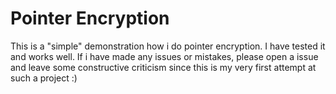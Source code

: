 # Pointer Encryption
This is a "simple" demonstration how i do pointer encryption. I have tested it and works well. If i have made any issues or mistakes, please open a issue and leave some constructive criticism since this is my very first attempt at such a project :) 
